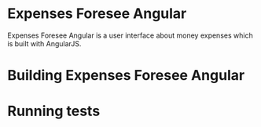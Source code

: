 # Expenses Foresee Angular

Expenses Foresee Angular is a user interface about money expenses which is built with AngularJS.

# Building Expenses Foresee Angular

# Running tests
